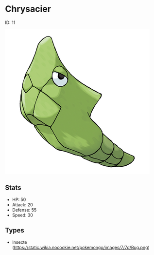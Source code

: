 # Chrysacier


ID: 11

![](https://raw.githubusercontent.com/PokeAPI/sprites/master/sprites/pokemon/other/official-artwork/11.png "Chrysacier")

## Stats


 - HP: 50
 - Attack: 20
 - Defense: 55
 - Speed: 30

## Types


 - Insecte (https://static.wikia.nocookie.net/pokemongo/images/7/7d/Bug.png)
